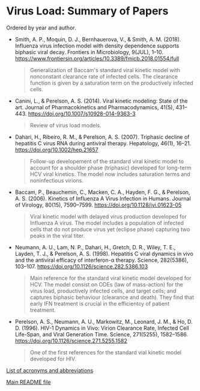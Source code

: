 # Virus Load: Summary of Papers

Ordered by year and author.

- Smith, A. P., Moquin, D. J., Bernhauerova, V., & Smith, A. M. (2018). Influenza virus infection model with density dependence supports biphasic viral decay. Frontiers in Microbiology, 9(JUL), 1–10. https://www.frontiersin.org/articles/10.3389/fmicb.2018.01554/full

  > Generalization of Baccam's standard viral kinetic model with nonconstant clearance rate of infected cells. The clearance function is given by a saturation term on the productively infected cells.

- Canini, L., & Perelson, A. S. (2014). Viral kinetic modeling: State of the art. Journal of Pharmacokinetics and Pharmacodynamics, 41(5), 431–443. https://doi.org/10.1007/s10928-014-9363-3

  > Review of virus load models.

- Dahari, H., Ribeiro, R. M., & Perelson, A. S. (2007). Triphasic decline of hepatitis C virus RNA during antiviral therapy. Hepatology, 46(1), 16–21. https://doi.org/10.1002/hep.21657

  > Follow-up developement of the standard viral kinetic model to account for a shoulder phase (triphasic) developed for long-term HCV viral kinetics. The model now includes saturation terms and noninfectious virions.

- Baccam, P., Beauchemin, C., Macken, C. A., Hayden, F. G., & Perelson, A. S. (2006). Kinetics of Influenza A Virus Infection in Humans. Journal of Virology, 80(15), 7590–7599. https://doi.org/10.1128/jvi.01623-05
  
  > Viral kinetic model with delayed virus production developed for Influenza A virus. The model includes a population of infected cells that do not produce virus yet (eclipse phase) capturing two peaks in the viral titer.

- Neumann, A. U., Lam, N. P., Dahari, H., Gretch, D. R., Wiley, T. E., Layden, T. J., & Perelson, A. S. (1998). Hepatitis C viral dynamics in vivo and the antiviral efficacy of interferon-α therapy. Science, 282(5386), 103–107. https://doi.org/10.1126/science.282.5386.103

  > Main reference for the standard viral kinetic model developed for HCV. The model consist on ODEs (law of mass-action) for the virus load, productively infected cells, and target cells; and captures biphasic behaviour (clearance and death). They find that early IFN treatment is crucial in the efficientcy of patient treatment.

- Perelson, A. S., Neumann, A. U., Markowitz, M., Leonard, J. M., & Ho, D. D. (1996). HIV-1 Dynamics in Vivo: Virion Clearance Rate, Infected Cell Life-Span, and Viral Generation Time. Science, 271(5255), 1582–1586. https://doi.org/10.1126/science.271.5255.1582

  > One of the first references for the standard vial kinetic model developed for HIV.  

[List of acronyms and abbreviations](./acronyms.md)

[Main README file](./../README.md)